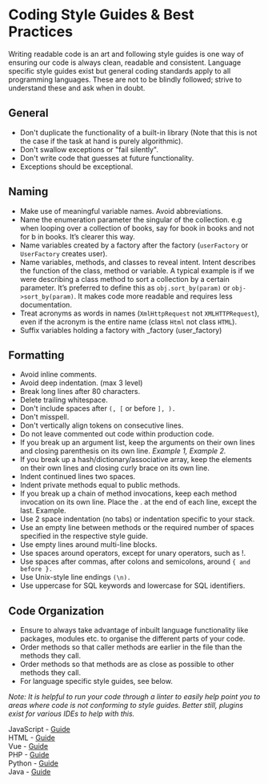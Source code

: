 # Coding Style Guides & Best Practices

Writing readable code is an art and following style guides is one way of ensuring our code is always clean, readable and consistent. Language specific style guides exist but general coding standards apply to all programming languages. These are not to be blindly followed; strive to understand these and ask when in doubt.

## General
-   Don't duplicate the functionality of a built-in library (Note that this is not the case if the task at hand is purely algorithmic).
-   Don't swallow exceptions or "fail silently".
-   Don't write code that guesses at future functionality.
-   Exceptions should be exceptional.

## Naming

-   Make use of meaningful variable names. Avoid abbreviations.
-   Name the enumeration parameter the singular of the collection. e.g when looping over a collection of books, say for book in books and not for b in books. It’s clearer this way.
-   Name variables created by a factory after the factory (`userFactory` or `UserFactory` creates user).
-   Name variables, methods, and classes to reveal intent. Intent describes the function of the class, method or variable. A typical example is if we were describing a class method to sort a collection by a certain parameter. It’s preferred to define this as `obj.sort_by(param)` or `obj->sort_by(param)`. It makes code more readable and requires less documentation.
-   Treat acronyms as words in names (`XmlHttpRequest` not `XMLHTTPRequest`), even if the acronym is the entire name (class `Html` not class `HTML`).
-   Suffix variables holding a factory with _factory (user_factory)
    

## Formatting

-   Avoid inline comments.
-   Avoid deep indentation. (max 3 level)
-   Break long lines after 80 characters.
-   Delete trailing whitespace.
-   Don't include spaces after `(, [` or before `], ).`
-   Don't misspell.
-   Don't vertically align tokens on consecutive lines.
-   Do not leave commented out code within production code.
-   If you break up an argument list, keep the arguments on their own lines and closing parenthesis on its own line. *Example 1, Example 2.*
-   If you break up a hash/dictionary/associative array, keep the elements on their own lines and closing curly brace on its own line.
-   Indent continued lines two spaces.
-   Indent private methods equal to public methods.
-   If you break up a chain of method invocations, keep each method invocation on its own line. Place the . at the end of each line, except the last. Example.
-   Use 2 space indentation (no tabs) or indentation specific to your stack.
-   Use an empty line between methods or the required number of spaces specified in the respective style guide.
-   Use empty lines around multi-line blocks.
-   Use spaces around operators, except for unary operators, such as !.
-   Use spaces after commas, after colons and semicolons, around `{ and before }.`
-   Use Unix-style line endings `(\n).`
-   Use uppercase for SQL keywords and lowercase for SQL identifiers.
    

## Code Organization

-   Ensure to always take advantage of inbuilt language functionality like packages, modules etc. to organise the different parts of your code.
-   Order methods so that caller methods are earlier in the file than the methods they call.
-   Order methods so that methods are as close as possible to other methods they call.
-   For language specific style guides, see below.
    
*Note: It is helpful to run your code through a linter to easily help point you to areas where code is not conforming to style guides. Better still, plugins exist for various IDEs to help with this.*

JavaScript - [Guide](https://eslint.org/docs/rules/)  
HTML - [Guide](https://www.w3schools.com/html/html5_syntax.asp)   
Vue - [Guide](https://eslint.vuejs.org/rules/)  
PHP - [Guide](https://www.php-fig.org/psr/psr-2/)  
Python - [Guide](https://www.python.org/dev/peps/pep-0008/)  
Java - [Guide](https://google.github.io/styleguide/javaguide.html)  

